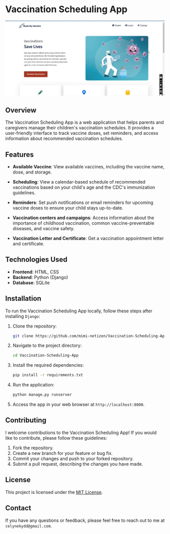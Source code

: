 # Vaccination Scheduling App

![](image/v1.gif)

## Overview

The Vaccination Scheduling App is a web application that helps parents and caregivers manage their children's vaccination schedules. It provides a user-friendly interface to track vaccine doses, set reminders, and access information about recommended vaccination schedules.

## Features

- **Available Vaccine**: View available vaccines, including the vaccine name, dose, and storage.

- **Scheduling**: View a calendar-based schedule of recommended vaccinations based on your child's age and the CDC's immunization guidelines.

- **Reminders**: Set push notifications or email reminders for upcoming vaccine doses to ensure your child stays up-to-date.

- **Vaccination centers and campaigns**: Access information about the importance of childhood vaccination, common vaccine-preventable diseases, and vaccine safety.

- **Vaccination Letter and Certificate**: Get a vaccination appointment letter and certificate.

## Technologies Used

- **Frontend**: HTML, CSS
- **Backend**: Python (Django)
- **Database**: SQLite

## Installation

To run the Vaccination Scheduling App locally, follow these steps after installing `Django`:

1. Clone the repository:
   ```bash
   git clone https://github.com/mimi-netizen/Vaccination-Scheduling-App.git
   ```
2. Navigate to the project directory:
   ```bash
   cd Vaccination-Scheduling-App
   ```
3. Install the required dependencies:
   ```bash
   pip install -r requirements.txt
   ```
4. Run the application:
   ```bash
   python manage.py runserver
   ```
5. Access the app in your web browser at `http://localhost:8000`.

## Contributing

I welcome contributions to the Vaccination Scheduling App! If you would like to contribute, please follow these guidelines:

1. Fork the repository.
2. Create a new branch for your feature or bug fix.
3. Commit your changes and push to your forked repository.
4. Submit a pull request, describing the changes you have made.

## License

This project is licensed under the [MIT License](LICENSE).

## Contact

If you have any questions or feedback, please feel free to reach out to me at `celynekydd@gmail.com`.
